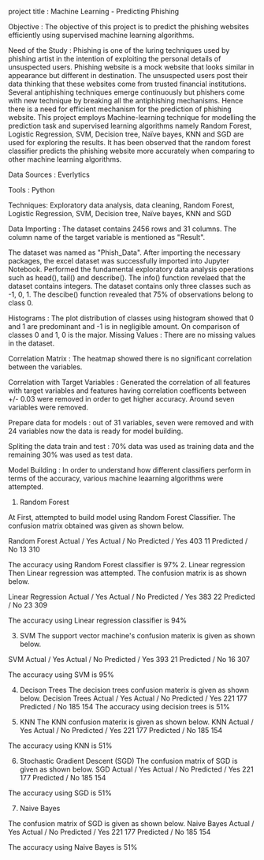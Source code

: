 project title : Machine Learning - Predicting Phishing

Objective : The objective of this project is to predict the phishing websites efficiently using supervised machine learning algorithms.

Need of the Study : Phishing is one of the luring techniques used by phishing artist in the intention of exploiting the personal details of unsuspected users. Phishing website is a mock website that looks similar in appearance but different in destination. The unsuspected users post their data thinking that these websites come from trusted financial institutions. Several antiphishing techniques emerge continuously but phishers come with new technique by breaking all the antiphishing mechanisms. Hence there is a need for efficient mechanism for the prediction of phishing website. This project employs Machine-learning technique for modelling the prediction task and supervised learning algorithms namely Random Forest, Logistic Regression, SVM, Decision tree, Naïve bayes, KNN and SGD are used for exploring the results. It has been observed that the random forest classifier predicts the phishing website more accurately when comparing to other machine learning algorithms.

Data Sources : Everlytics

Tools : Python 

Techniques: Exploratory data analysis, data cleaning, Random Forest, Logistic Regression, SVM, Decision tree, Naïve bayes, KNN and SGD

Data Importing : The dataset contains 2456 rows and 31 columns. The column name of the target variable is mentioned as "Result".

The dataset was named as "Phish_Data". After importing the necessary packages, the excel dataset was successfully imported into Jupyter Notebook. Performed the fundamental exploratory data analysis operations such as head(), tail() and describe(). The info() function revelaed that the dataset contains integers. The dataset contains only three classes such as -1, 0, 1. The descibe() function revealed that 75% of observations belong to class 0. 

Histograms : The plot distribution of classes using histogram showed that 0 and 1 are predominant and -1 is in negligible amount. On comparison of classes 0 and 1, 0 is the major. 
Missing Values : There are no missing values in the dataset.

Correlation Matrix : The heatmap showed there is no significant correlation between the variables. 

Correlation with Target Variables : Generated the correlation of all features with target variables and features having correlation coefficents between  +/- 0.03 were removed in order to get higher accuracy. Around seven variables were removed. 

Prepare data for models : out of 31 variables, seven were removed and with 24 variables now the data is ready for model building.

Spliting the data train and test : 70% data was used as training data and the remaining 30% was used as test data.

Model Building :
In order to understand how different classifiers perform in terms of the accuracy, various machine leaarning algorithms were attempted. 

1. Random Forest

At First, attempted to build model using Random Forest Classifier. The confusion matrix obtained was given as shown below.

Random Forest	Actual / Yes	Actual / No
Predicted  / Yes	      403	         11
Predicted / No	        13	         310

The accuracy using Random Forest classifier is 97%
2. Linear regression
Then Linear regression was attempted. The confusion matrix is as shown below.

Linear Regression	Actual / Yes	Actual / No
Predicted  / Yes	          383	         22
Predicted / No	            23	         309

The accuracy using Linear regression classifier is 94%

3. SVM
The support vector machine's confusion materix is given as shown below.

SVM	Actual / Yes	Actual / No
Predicted  / Yes	  393	   21
Predicted / No	    16	   307

The accuracy using SVM is 95%

4. Decison Trees
   The decision trees confusion materix is given as shown below.
Decision Trees	Actual / Yes	Actual / No
Predicted  / Yes	       221	         177
Predicted / No	         185	         154
The accuracy using decision trees is 51%

5. KNN
The KNN confusion materix is given as shown below.
KNN             Actual / Yes	Actual / No
Predicted  / Yes	       221	        177
Predicted / No	         185	        154

The accuracy using KNN is 51%

6. Stochastic Gradient Descent (SGD)
   The confusion matrix of SGD is given as shown below.
SGD             Actual / Yes	Actual / No
Predicted  / Yes	       221	        177
Predicted / No	         185	        154

The accuracy using SGD is 51%

7. Naive Bayes

The confusion matrix of SGD is given as shown below.
Naive Bayes     Actual / Yes	Actual / No
Predicted  / Yes	       221	        177
Predicted / No	         185	        154

The accuracy using Naive Bayes is 51%

 
